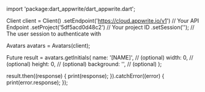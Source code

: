 import 'package:dart_appwrite/dart_appwrite.dart';

Client client = Client()
  .setEndpoint('https://cloud.appwrite.io/v1') // Your API Endpoint
  .setProject('5df5acd0d48c2') // Your project ID
  .setSession(''); // The user session to authenticate with

Avatars avatars = Avatars(client);

Future result = avatars.getInitials(
  name: '[NAME]', // (optional)
  width: 0, // (optional)
  height: 0, // (optional)
  background: '', // (optional)
);

result.then((response) {
  print(response);
}).catchError((error) {
  print(error.response);
});
